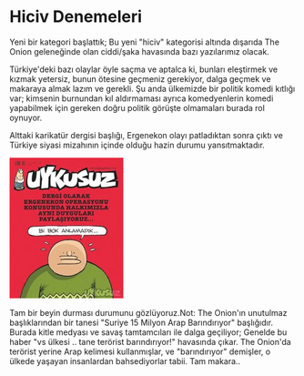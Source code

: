 # Hiciv Denemeleri

Yeni bir kategori başlattık; Bu yeni "hiciv" kategorisi altında
dışarıda The Onion geleneğinde olan ciddi/şaka havasında bazı
yazılarımız olacak.

Türkiye'deki bazı olaylar öyle saçma ve aptalca ki, bunları eleştirmek
ve kızmak yetersiz, bunun ötesine geçmeniz gerekiyor, dalga geçmek ve
makaraya almak lazım ve gerekli. Şu anda ülkemizde bir politik komedi
kıtlığı var; kimsenin burnundan kıl aldırmaması ayrıca komedyenlerin
komedi yapabilmek için gereken doğru politik görüşte olmamaları burada
rol oynuyor.

Alttaki karikatür dergisi başlığı, Ergenekon olayı patladıktan sonra
çıktı ve Türkiye siyasi mizahının içinde olduğu hazin durumu
yansıtmaktadır.

![](fft16_mf72274.Jpeg)

Tam bir beyin durması durumunu gözlüyoruz.Not: The Onion'ın unutulmaz
başlıklarından bir tanesi "Suriye 15 Milyon Arap Barındırıyor"
başlığıdır. Burada kitle medyası ve savaş tamtamcıları ile dalga
geçiliyor; Genelde bu haber "vs ülkesi .. tane terörist barındırıyor!"
havasında çıkar. The Onion'da terörist yerine Arap kelimesi
kullanmışlar, ve "barındırıyor" demişler, o ülkede yaşayan insanlardan
bahsediyorlar tabii. Tam makara..



